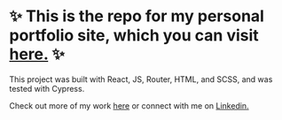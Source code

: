 # ✨ This is the repo for my personal portfolio site, which you can visit [here.](delilahrose.dev) ✨
This project was built with React, JS, Router, HTML, and SCSS, and was tested with Cypress.

Check out more of my work [here](https://github.com/delilahrois) or connect with me on [Linkedin.](https://www.linkedin.com/in/delilahrose/)
